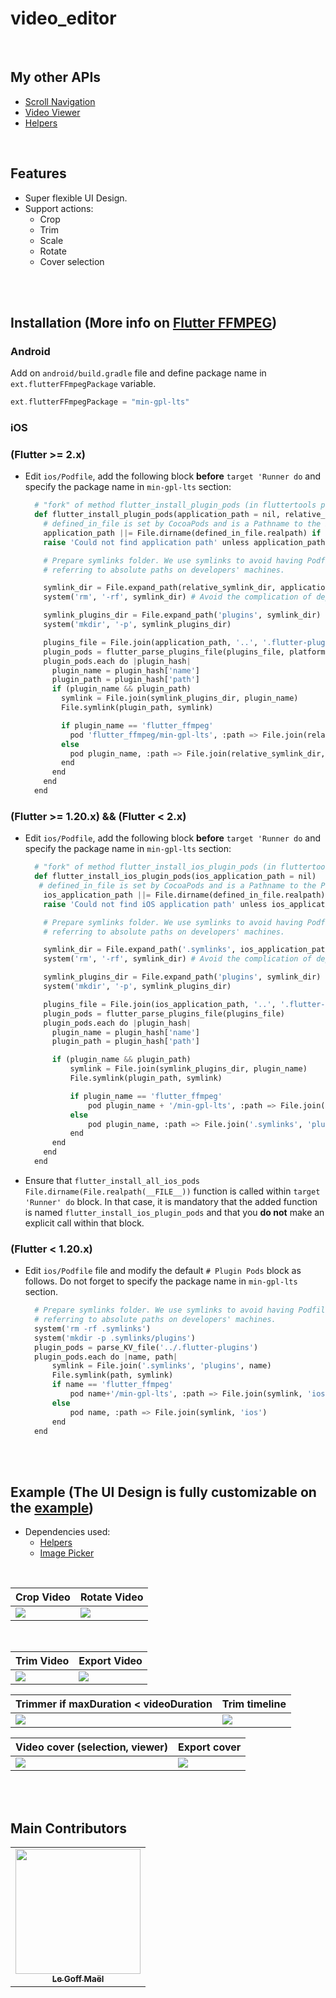 # video_editor

<br>

## My other APIs

- [Scroll Navigation](https://pub.dev/packages/scroll_navigation)
- [Video Viewer](https://pub.dev/packages/video_viewer)
- [Helpers](https://pub.dev/packages/helpers)

<br>

## Features

- Super flexible UI Design.
- Support actions:
  - Crop
  - Trim
  - Scale
  - Rotate
  - Cover selection

<br><br>

## **Installation** (More info on [Flutter FFMPEG](https://pub.dev/packages/flutter_ffmpeg))

### **Android**

Add on `android/build.gradle` file and define package name in `ext.flutterFFmpegPackage` variable.

```gradle
ext.flutterFFmpegPackage = "min-gpl-lts"
```

### **iOS**

### (Flutter >= 2.x)

- Edit `ios/Podfile`, add the following block **before** `target 'Runner do` and specify the package name in `min-gpl-lts` section:

  ```python
    # "fork" of method flutter_install_plugin_pods (in fluttertools podhelpers.rb) to get lts version of ffmpeg
    def flutter_install_plugin_pods(application_path = nil, relative_symlink_dir, platform)
      # defined_in_file is set by CocoaPods and is a Pathname to the Podfile.
      application_path ||= File.dirname(defined_in_file.realpath) if self.respond_to?(:defined_in_file)
      raise 'Could not find application path' unless application_path

      # Prepare symlinks folder. We use symlinks to avoid having Podfile.lock
      # referring to absolute paths on developers' machines.

      symlink_dir = File.expand_path(relative_symlink_dir, application_path)
      system('rm', '-rf', symlink_dir) # Avoid the complication of dependencies like FileUtils.

      symlink_plugins_dir = File.expand_path('plugins', symlink_dir)
      system('mkdir', '-p', symlink_plugins_dir)

      plugins_file = File.join(application_path, '..', '.flutter-plugins-dependencies')
      plugin_pods = flutter_parse_plugins_file(plugins_file, platform)
      plugin_pods.each do |plugin_hash|
        plugin_name = plugin_hash['name']
        plugin_path = plugin_hash['path']
        if (plugin_name && plugin_path)
          symlink = File.join(symlink_plugins_dir, plugin_name)
          File.symlink(plugin_path, symlink)

          if plugin_name == 'flutter_ffmpeg'
            pod 'flutter_ffmpeg/min-gpl-lts', :path => File.join(relative_symlink_dir, 'plugins', plugin_name, platform)
          else
            pod plugin_name, :path => File.join(relative_symlink_dir, 'plugins', plugin_name, platform)
          end
        end
      end
    end
  ```

### (Flutter >= 1.20.x) && (Flutter < 2.x)

- Edit `ios/Podfile`, add the following block **before** `target 'Runner do` and specify the package name in `min-gpl-lts` section:

  ```python
    # "fork" of method flutter_install_ios_plugin_pods (in fluttertools podhelpers.rb) to get lts version of ffmpeg
    def flutter_install_ios_plugin_pods(ios_application_path = nil)
     # defined_in_file is set by CocoaPods and is a Pathname to the Podfile.
      ios_application_path ||= File.dirname(defined_in_file.realpath) if self.respond_to?(:defined_in_file)
      raise 'Could not find iOS application path' unless ios_application_path

      # Prepare symlinks folder. We use symlinks to avoid having Podfile.lock
      # referring to absolute paths on developers' machines.

      symlink_dir = File.expand_path('.symlinks', ios_application_path)
      system('rm', '-rf', symlink_dir) # Avoid the complication of dependencies like FileUtils.

      symlink_plugins_dir = File.expand_path('plugins', symlink_dir)
      system('mkdir', '-p', symlink_plugins_dir)

      plugins_file = File.join(ios_application_path, '..', '.flutter-plugins-dependencies')
      plugin_pods = flutter_parse_plugins_file(plugins_file)
      plugin_pods.each do |plugin_hash|
        plugin_name = plugin_hash['name']
        plugin_path = plugin_hash['path']

        if (plugin_name && plugin_path)
            symlink = File.join(symlink_plugins_dir, plugin_name)
            File.symlink(plugin_path, symlink)

            if plugin_name == 'flutter_ffmpeg'
                pod plugin_name + '/min-gpl-lts', :path => File.join('.symlinks', 'plugins', plugin_name, 'ios')
            else
                pod plugin_name, :path => File.join('.symlinks', 'plugins', plugin_name, 'ios')
            end
        end
      end
    end
  ```

- Ensure that `flutter_install_all_ios_pods File.dirname(File.realpath(__FILE__))` function is called within
  `target 'Runner' do` block. In that case, it is mandatory that the added function is named
  `flutter_install_ios_plugin_pods` and that you **do not** make an explicit call within that block.

### (Flutter < 1.20.x)

- Edit `ios/Podfile` file and modify the default `# Plugin Pods` block as follows. Do not forget to specify the package
  name in `min-gpl-lts` section.

  ```python
    # Prepare symlinks folder. We use symlinks to avoid having Podfile.lock
    # referring to absolute paths on developers' machines.
    system('rm -rf .symlinks')
    system('mkdir -p .symlinks/plugins')
    plugin_pods = parse_KV_file('../.flutter-plugins')
    plugin_pods.each do |name, path|
        symlink = File.join('.symlinks', 'plugins', name)
        File.symlink(path, symlink)
        if name == 'flutter_ffmpeg'
            pod name+'/min-gpl-lts', :path => File.join(symlink, 'ios')
        else
            pod name, :path => File.join(symlink, 'ios')
        end
    end
  ```

<br><br>

## **Example** (The UI Design is fully customizable on the [example](https://pub.dev/packages/video_editor/example))

- Dependencies used:
  - [Helpers](https://pub.dev/packages/helpers)
  - [Image Picker](https://pub.dev/packages/image_picker)

<br>

| Crop Video                          | Rotate Video                          |
| ----------------------------------- | ------------------------------------- |
| ![](./assets/readme/crop_video.gif) | ![](./assets/readme/rotate_video.gif) |

<br>

| Trim Video                          | Export Video                          |
| ----------------------------------- | ------------------------------------- |
| ![](./assets/readme/trim_video.gif) | ![](./assets/readme/export_video.gif) |

| Trimmer if maxDuration < videoDuration  | Trim timeline                           |
| --------------------------------------- |  -------------------------------------- |
| ![](./assets/readme/new_trim_video.gif) | ![](./assets/readme/trim_timeline.gif)  |

| Video cover (selection, viewer)       | Export cover                          |
| ------------------------------------- | ------------------------------------- |
| ![](./assets/readme/cover_viewer.gif) | ![](./assets/readme/export_cover.gif) |


<br><br>

## Main Contributors

<table>
  <tr>
    <td align="center"><a href="https://github.com/LeGoffMael"><img src="https://avatars.githubusercontent.com/u/22376981?v=4?s=200" width="200px;" alt=""/><br/><sub><b>Le Goff Maël</b></sub></a></td>
  </tr>
</table>
<br/>